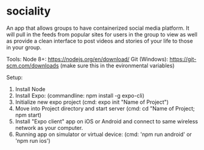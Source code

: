 # sociality
An app that allows groups to have containerized social media platform. It will pull in the feeds from popular sites for users in the group to view as well as provide a clean interface to post videos and stories of your life to those in your group.



Tools:
Node 8+: https://nodejs.org/en/download/
Git (Windows): https://git-scm.com/downloads (make sure this in the evironmental variables)

Setup: 
1. Install Node
2. Install Expo: (commandline: npm install -g expo-cli)
3. Initialize new expo project (cmd: expo init "Name of Project")
4. Move into Project directory and start server (cmd: cd "Name of Project; npm start)
5. Install "Expo client" app on iOS or Android and connect to same wireless network as your computer.
6. Running app on simulator or virtual device: (cmd: 'npm run android' or 'npm run ios')
